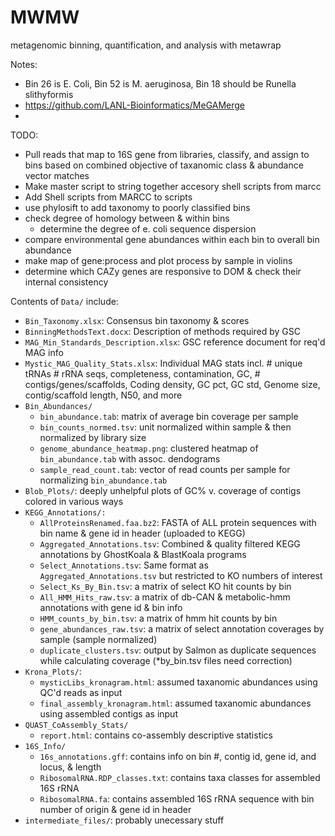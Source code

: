 # MWMW
metagenomic binning, quantification, and analysis with metawrap

Notes:
 - Bin 26 is E. Coli, Bin 52 is M. aeruginosa, Bin 18 should be Runella slithyformis
 - https://github.com/LANL-Bioinformatics/MeGAMerge 
 - 

TODO:
 - Pull reads that map to 16S gene from libraries, classify, and assign to bins 
   based on combined objective of taxanomic class & abundance vector matches
 - Make master script to string together accesory shell scripts from marcc
 - Add Shell scripts from MARCC to scripts
 - use phylosift to add taxonomy to poorly classified bins
 - check degree of homology between & within bins
	 - determine the degree of e. coli sequence dispersion
 - compare environmental gene abundances within each bin to overall bin abundance
 - make map of gene:process and plot process by sample in violins
 - determine which CAZy genes are responsive to DOM & check their internal consistency


Contents of `Data/` include:
  - `Bin_Taxonomy.xlsx`: Consensus bin taxonomy & scores 
  - `BinningMethodsText.docx`: Description of methods required by GSC 
  - `MAG_Min_Standards_Description.xlsx`: GSC reference document for req'd MAG info
  - `Mystic_MAG_Quality_Stats.xlsx`: Individual MAG stats incl. # unique tRNAs	# rRNA seqs, completeness, contamination, GC,  # contigs/genes/scaffolds, Coding density, GC pct, GC std, Genome size, contig/scaffold length, N50, and more
  - `Bin_Abundances/`
    - `bin_abundance.tab`: matrix of average bin coverage per sample
    - `bin_counts_normed.tsv`: unit normalized within sample & then normalized by library size 
    - `genome_abundance_heatmap.png`: clustered heatmap of `bin_abundance.tab` with assoc. dendograms
    - `sample_read_count.tab`: vector of read counts per sample for normalizing `bin_abundance.tab`
  - `Blob_Plots/`: deeply unhelpful plots of GC% v. coverage of contigs colored in various ways
  - `KEGG_Annotations/:`
    - `AllProteinsRenamed.faa.bz2`: FASTA of ALL protein sequences with bin name & gene id in header (uploaded to KEGG)
    - `Aggregated_Annotations.tsv`: Combined & quality filtered KEGG annotations by GhostKoala & BlastKoala programs
    - `Select_Annotations.tsv`: Same format as `Aggregated_Annotations.tsv` but restricted to KO numbers of interest
    - `Select_Ks_By_Bin.tsv`: a matrix of select KO hit counts by bin
    - `All_HMM_Hits_raw.tsv`: a matrix of db-CAN & metabolic-hmm annotations with gene id & bin info
    - `HMM_counts_by_bin.tsv`: a matrix of hmm hit counts by bin
    - `gene_abundances_raw.tsv`: a matrix of select annotation coverages by sample (sample normalized)
    - `duplicate_clusters.tsv`: output by Salmon as duplicate sequences while calculating coverage (*by_bin.tsv files need correction)
  - `Krona_Plots/`:
    - `mysticLibs_kronagram.html`: assumed taxanomic abundances using QC'd reads as input
    - `final_assembly_kronagram.html`: assumed taxanomic abundances using assembled contigs as input
  - `QUAST_CoAssembly_Stats/`
    - `report.html`: contains co-assembly descriptive statistics
  - `16S_Info/`
    - `16s_annotations.gff`: contains info on bin #, contig id, gene id, and locus, & length
    - `RibosomalRNA.RDP_classes.txt`: contains taxa classes for assembled 16S rRNA
    - `RibosomalRNA.fa`: contains assembled 16S rRNA sequence with bin number of origin & gene id in header
  - `intermediate_files/`: probably unecessary stuff
